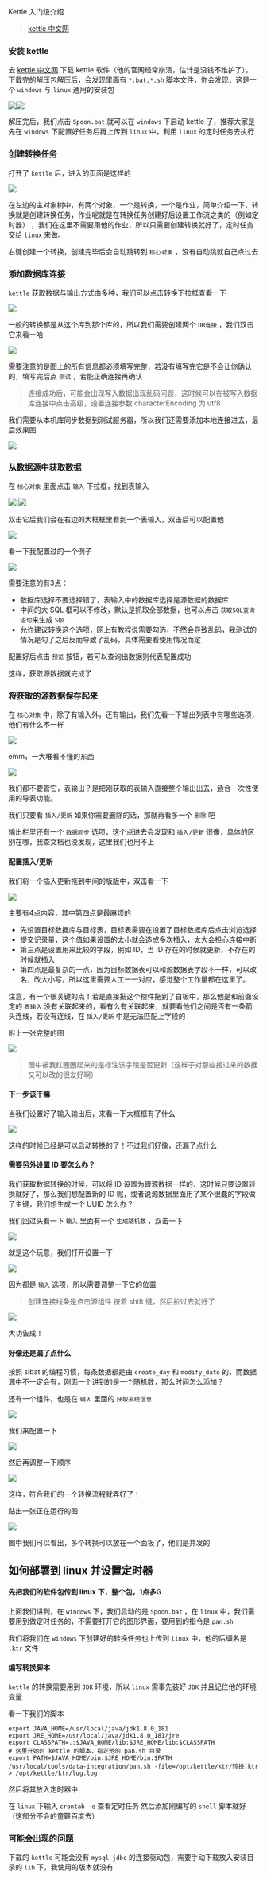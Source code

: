 Kettle 入门级介绍  



> [kettle 中文网](http://www.kettle.net.cn/)



### 安装 kettle  

去 [kettle 中文网](http://www.kettle.net.cn/) 下载 kettle 软件（他的官网经常崩溃，估计是没钱不维护了），下载完的解压包解压后，会发现里面有 `*.bat,*.sh` 脚本文件，你会发现，这是一个 `windows` 与 `linux` 通用的安装包  

<img src="/images/xiu.jpg"><img src="/images/type.png">

解压完后，我们点击 `Spoon.bat` 就可以在 `windows` 下启动 kettle 了，推荐大家是先在 `windows` 下配置好任务后再上传到 `linux` 中，利用 `linux` 的定时任务去执行  

### 创建转换任务  

打开了 `kettle` 后，进入的页面是这样的  

<img src="/images/main.png">

在左边的主对象树中，有两个对象，一个是转换，一个是作业，简单介绍一下，转换就是创建转换任务，作业呢就是在转换任务创建好后设置工作流之类的（例如定时器） ，我们在这里不需要用他的作业，所以只需要创建转换就好了，定时任务交给 `linux` 来做。  



右键创建一个转换，创建完毕后会自动跳转到 `核心对象` ，没有自动跳就自己点过去 

### 添加数据库连接  

`kettle` 获取数据与输出方式由多种，我们可以点击转换下拉框查看一下

<img src="/images/db-1.png">

一般的转换都是从这个库到那个库的，所以我们需要创建两个 `DB连接` ，我们双击它来看一哈

<img src="/images/db-2.png">

需要注意的是图上的所有信息都必须填写完整，若没有填写完它是不会让你确认的，填写完后点 `测试` ，若能正确连接再确认  

> 连接成功后，可能会出现写入数据出现乱码问题，这时候可以在被写入数据库连接中点击高级，设置连接参数 characterEncoding 为 utf8  

我们需要从本机库同步数据到测试服务器，所以我们还需要添加本地连接进去，最后效果图  

<img src="/images/db-3.png">



### 从数据源中获取数据  

在 `核心对象` 里面点击	`输入` 下拉框，找到表输入  

<img src="/images/in-1.png">

<img src="/images/in-2.png">

双击它后我们会在右边的大框框里看到一个表输入，双击后可以配置他

<img src="/images/in-3.png">

看一下我配置过的一个例子  

<img src="/images/table-1.png">

需要注意的有3点：

- 数据库选择不要选择错了，表输入中的数据库选择是源数据的数据库
- 中间的大 SQL 框可以不修改，默认是抓取全部数据，也可以点击 `获取SQL查询语句`来生成 `SQL`
- 允许建议转换这个选项，网上有教程说需要勾选，不然会导致乱码，我测试的情况是勾了之后反而导致了乱码，具体需要看使用情况而定  

配置好后点击 `预览` 按钮，若可以查询出数据则代表配置成功  

这样，获取源数据就完成了  



### 将获取的源数据保存起来  

在 `核心对象` 中，除了有输入外，还有输出，我们先看一下输出列表中有哪些选项，他们有什么不一样  

<img src="/images/out-1.png">

emm，一大堆看不懂的东西  

<img src="/images/fupo.jpg">

我们都不要管它，表输出？是把刚获取的表输入直接整个输出出去，适合一次性使用的导表功能。  

我们只要看 `插入/更新` 如果你需要删除的话，那就再看多一个 `删除` 吧  

输出栏里还有一个 `数据同步` 选项，这个点进去会发现和 `插入/更新` 很像，具体的区别在哪，我查文档也没发现，这里我们也用不上

#### 配置插入/更新  

我们将一个插入更新拖到中间的版版中，双击看一下  

<img src="/images/out-2.png">

主要有4点内容，其中第四点是最麻烦的  

- 先设置目标数据库与目标表，目标表需要在设置了目标数据库后点击浏览选择  
- 提交记录量，这个值如果设置的太小就会造成多次插入，太大会担心连接中断  
- 第三点是设置用来比较的字段，例如 ID，当 ID 存在的时候就更新，不存在的时候就插入  
- 第四点是最复杂的一点，因为目标数据表可以和源数据表字段不一样，可以改名，改大小写，所以这里需要人工一一对应，感觉整个工作量都在这里了。  

注意，有一个很关键的点！若是直接把这个控件拖到了白板中，那么他是和前面设定的 `表输入` 没有关联起来的，看有么有关联起来，就要看他们之间是否有一条箭头连线，若没有连线，在 `插入/更新` 中是无法匹配上字段的

附上一张完整的图  

<img src="/images/out-3.png">

>  图中被我红圈圈起来的是标注该字段是否更新（这样子对那些接过来的数据又可以改的很友好啊）



#### 下一步该干嘛  

当我们设置好了输入输出后，来看一下大框框有了什么  

<img src="/images/db-4.png">

 这样的时候已经是可以启动转换的了！不过我们好像，还漏了点什么  

#### 需要另外设置 ID 要怎么办？

我们获取数据转换的时候，可以将 ID 设置为跟源数据一样的，这时候只要设置转换就好了，那么我们想配置新的 ID 呢，或者说源数据里面用了某个很蠢的字段做了主键，我们想生成一个 UUID 怎么办？

我们回过头看一下 `输入` 里面有一个 `生成随机数`  ，双击一下  

<img src="/images/random-1.png">

就是这个玩意，我们打开设置一下

<img src="/images/random-2.png">

因为都是 `输入` 选项，所以需要调整一下它的位置

> 创建连接线条是点击源组件 按着 shift 键，然后拉过去就好了

<img src="/images/random-3.png">

大功告成！

#### 好像还是漏了点什么  

按照 sibat 的编程习惯，每条数据都是由 `create_day` 和 `modify_date` 的，而数据源中不一定会有，刚面一个讲到的是一个随机数，那么时间怎么添加？  

还有一个组件，也是在 `输入` 里面的 `获取系统信息`  

<img src="/images/date-1.png">

我们来配置一下  

<img src="/images/date-2.png">

然后再调整一下顺序  

<img src="/images/date-3.png">  

这样，符合我们的一个转换流程就弄好了！

贴出一张正在运行的图  

<img src="/images/hei.png">

图中我们可以看出，多个转换可以放在一个面板了，他们是并发的  



## 如何部署到 linux 并设置定时器  

#### 先把我们的软件包传到 linux 下，整个包，1点多G  

上面我们讲到，在 `windows` 下，我们启动的是 `Spoon.bat` ，在 `linux` 中，我们需要用到做定时任务的，不需要打开它的图形界面，要用到的指令是 `pan.sh`   

我们将我们在 `windows` 下创建好的转换任务也上传到 `linux` 中，他的后缀名是 `.ktr` 文件

#### 编写转换脚本

`kettle` 的转换需要用到 `JDK` 环境，所以 `linux` 需事先装好 `JDK` 并且记住他的环境变量  

看一下我们的脚本  

```shell
export JAVA_HOME=/usr/local/java/jdk1.8.0_181
export JRE_HOME=/usr/local/java/jdk1.8.0_181/jre
export CLASSPATH=.:$JAVA_HOME/lib:$JRE_HOME/lib:$CLASSPATH
# 这里开始时 kettle 的脚本，指定他的 pan.sh 目录
export PATH=$JAVA_HOME/bin:$JRE_HOME/bin:$PATH
/usr/local/tools/data-integration/pan.sh -file=/opt/kettle/ktr/转换.ktr > /opt/kettle/ktr/log.log
```

然后将其放入定时器中

在 `linux` 下输入  `crontab -e` 查看定时任务  然后添加刚编写的 `shell` 脚本就好（这部分不会的童鞋百度去）



### 可能会出现的问题  

下载的 `kettle` 可能会没有 `mysql jdbc` 的连接驱动包，需要手动下载放入安装目录的 `lib` 下，我使用的版本就没有 